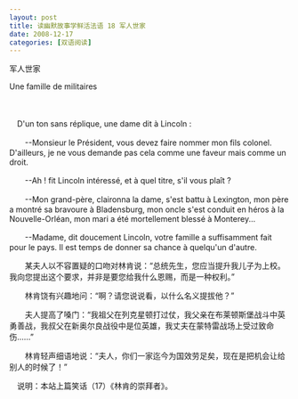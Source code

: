 ```yaml
---
layout: post
title: 读幽默故事学鲜活法语 18 军人世家
date: 2008-12-17
categories: [双语阅读]  
---
```


军人世家

Une famille de militaires



　

　D'un ton sans réplique, une dame dit à Lincoln :

　　--Monsieur le Président, vous devez faire nommer mon fils colonel. D'ailleurs, je ne vous demande pas cela comme une faveur mais comme un droit.

　　--Ah ! fit Lincoln intéressé, et à quel titre, s'il vous plaît ?

　　--Mon grand-père, claironna la dame, s'est battu à Lexington, mon père a montré sa bravoure à Bladensburg, mon oncle s'est conduit en héros à la Nouvelle-Orléan, mon mari a été mortellement blessé à Monterey...

　　--Madame, dit doucement Lincoln, votre famille a suffisamment fait pour le pays. Il est temps de donner sa chance à quelqu'un d'autre.

　　某夫人以不容置疑的口吻对林肯说：“总统先生，您应当提升我儿子为上校。我向您提出这个要求，并非是要您给我什么恩赐，而是一种权利。”

　　林肯饶有兴趣地问：“啊？请您说说看，以什么名义提拔他？”

　　夫人提高了嗓门：“我祖父在列克星顿打过仗，我父亲在布莱顿斯堡战斗中英勇善战，我叔父在新奥尔良战役中是位英雄，我丈夫在蒙特雷战场上受过致命伤……”

　　林肯轻声细语地说：“夫人，你们一家迄今为国效劳足矣，现在是把机会让给别人的时候了！”



　说明：本站上篇笑话（17）《林肯的崇拜者》。

